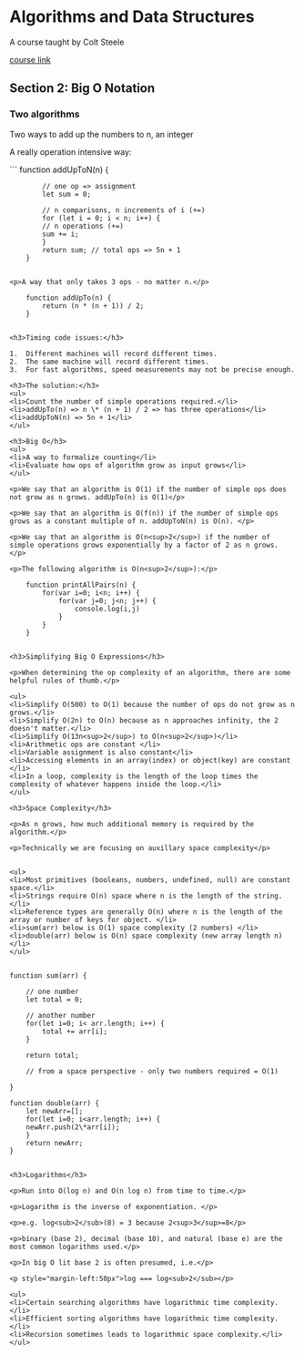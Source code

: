 <h1>Algorithms and Data Structures</h1>
<p>A course taught by Colt Steele</p>
<a href="https://www.udemy.com/course/js-algorithms-and-data-structures-masterclass/">course link</a>

<h2>Section 2: Big O Notation</h2>

<h3>Two algorithms</h3>

<p>Two ways to add up the numbers to n, an integer</p>

<p>A really operation intensive way:</p>
```
        function addUpToN(n) {
            
            // one op => assignment
            let sum = 0;

            // n comparisons, n increments of i (+=)
            for (let i = 0; i < n; i++) {
            // n operations (+=)
            sum += i;
            }
            return sum; // total ops => 5n + 1
        }

```

<p>A way that only takes 3 ops - no matter n.</p>
```

        function addUpTo(n) {
            return (n * (n + 1)) / 2;
        }

```

<h3>Timing code issues:</h3>

1.  Different machines will record different times.
2.  The same machine will record different times.
3.  For fast algorithms, speed measurements may not be precise enough.

<h3>The solution:</h3>
<ul>
<li>Count the number of simple operations required.</li>
<li>addUpTo(n) => n \* (n + 1) / 2 => has three operations</li>
<li>addUpToN(n) => 5n + 1</li>
</ul>

<h3>Big O</h3>
<ul>
<li>A way to formalize counting</li>
<li>Evaluate how ops of algorithm grow as input grows</li>
</ul>

<p>We say that an algorithm is O(1) if the number of simple ops does not grow as n grows. addUpTo(n) is O(1)</p>

<p>We say that an algorithm is O(f(n)) if the number of simple ops grows as a constant multiple of n. addUpToN(n) is O(n). </p>

<p>We say that an algorithm is O(n<sup>2</sup>) if the number of simple operations grows exponentially by a factor of 2 as n grows. </p>

<p>The following algorithm is O(n<sup>2</sup>):</p>
```

        function printAllPairs(n) {
            for(var i=0; i<n; i++) {
                for(var j=0; j<n; j++) {
                    console.log(i,j)
                }
            }
        }

```

<h3>Simplifying Big O Expressions</h3>

<p>When determining the op complexity of an algorithm, there are some helpful rules of thumb.</p>

<ul>
<li>Simplify O(500) to O(1) because the number of ops do not grow as n grows.</li>
<li>Simplify O(2n) to O(n) because as n approaches infinity, the 2 doesn't matter.</li>
<li>Simplify O(13n<sup>2</sup>) to O(n<sup>2</sup>)</li>
<li>Arithmetic ops are constant </li>
<li>Variable assignment is also constant</li>
<li>Accessing elements in an array(index) or object(key) are constant </li>
<li>In a loop, complexity is the length of the loop times the complexity of whatever happens inside the loop.</li>
</ul>

<h3>Space Complexity</h3>

<p>As n grows, how much additional memory is required by the algorithm.</p>

<p>Technically we are focusing on auxillary space complexity</p>


<ul>
<li>Most primitives (booleans, numbers, undefined, null) are constant space.</li>
<li>Strings require O(n) space where n is the length of the string.</li>
<li>Reference types are generally O(n) where n is the length of the array or number of keys for object. </li>
<li>sum(arr) below is O(1) space complexity (2 numbers) </li>
<li>double(arr) below is O(n) space complexity (new array length n)</li>
</ul>


```

    function sum(arr) {

        // one number
        let total = 0;

        // another number
        for(let i=0; i< arr.length; i++) {
            total += arr[i];
        }

        return total;

        // from a space perspective - only two numbers required = O(1)

    }

    function double(arr) {
        let newArr=[];
        for(let i=0; i<arr.length; i++) {
        newArr.push(2\*arr[i]);
        }
        return newArr;
    }

```

<h3>Logarithms</h3>

<p>Run into O(log n) and O(n log n) from time to time.</p>

<p>Logarithm is the inverse of exponentiation. </p>

<p>e.g. log<sub>2</sub>(8) = 3 because 2<sup>3</sup>=8</p>

<p>binary (base 2), decimal (base 10), and natural (base e) are the most common logarithms used.</p>

<p>In big O lit base 2 is often presumed, i.e.</p>

<p style="margin-left:50px">log === log<sub>2</sub></p>

<ul>
<li>Certain searching algorithms have logarithmic time complexity.
</li>
<li>Efficient sorting algorithms have logarithmic time complexity.
</li>
<li>Recursion sometimes leads to logarithmic space complexity.</li>
</ul>


```
